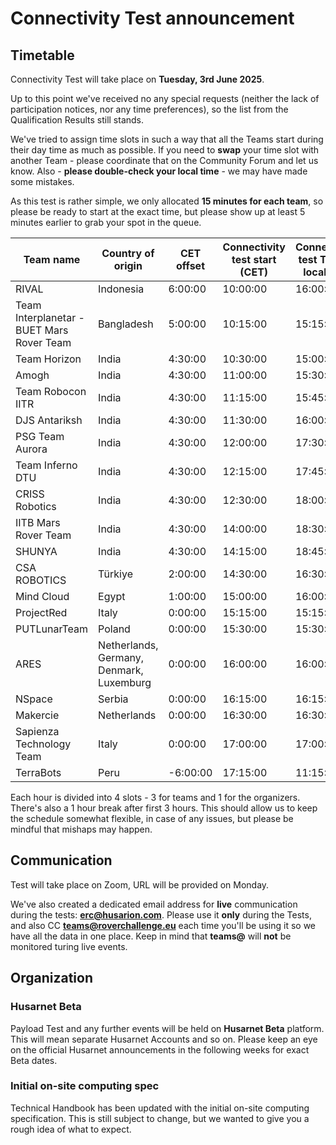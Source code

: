 # Connectivity Test announcement

## Timetable

Connectivity Test will take place on **Tuesday, 3rd June 2025**.

Up to this point we've received no any special requests (neither the lack of participation notices, nor any time preferences), so the list from the Qualification Results still stands.

We've tried to assign time slots in such a way that all the Teams start during their day time as much as possible. If you need to **swap** your time slot with another Team - please coordinate that on the Community Forum and let us know. Also - **please double-check your local time** - we may have made some mistakes.

As this test is rather simple, we only allocated **15 minutes for each team**, so please be ready to start at the exact time, but please show up at least 5 minutes earlier to grab your spot in the queue.

| Team name                                 | Country of origin                        | CET offset | Connectivity test start (CET) | Connectivity test Team's local time |
| ----------------------------------------- | ---------------------------------------- | ---------- | ----------------------------- | ----------------------------------- |
| RIVAL                                     | Indonesia                                | 6:00:00    | 10:00:00                      | 16:00:00                            |
| Team Interplanetar - BUET Mars Rover Team | Bangladesh                               | 5:00:00    | 10:15:00                      | 15:15:00                            |
| Team Horizon                              | India                                    | 4:30:00    | 10:30:00                      | 15:00:00                            |
| Amogh                                     | India                                    | 4:30:00    | 11:00:00                      | 15:30:00                            |
| Team Robocon IITR                         | India                                    | 4:30:00    | 11:15:00                      | 15:45:00                            |
| DJS Antariksh                             | India                                    | 4:30:00    | 11:30:00                      | 16:00:00                            |
| PSG Team Aurora                           | India                                    | 4:30:00    | 12:00:00                      | 17:30:00                            |
| Team Inferno DTU                          | India                                    | 4:30:00    | 12:15:00                      | 17:45:00                            |
| CRISS Robotics                            | India                                    | 4:30:00    | 12:30:00                      | 18:00:00                            |
| IITB Mars Rover Team                      | India                                    | 4:30:00    | 14:00:00                      | 18:30:00                            |
| SHUNYA                                    | India                                    | 4:30:00    | 14:15:00                      | 18:45:00                            |
| CSA ROBOTICS                              | Türkiye                                  | 2:00:00    | 14:30:00                      | 16:30:00                            |
| Mind Cloud                                | Egypt                                    | 1:00:00    | 15:00:00                      | 16:00:00                            |
| ProjectRed                                | Italy                                    | 0:00:00    | 15:15:00                      | 15:15:00                            |
| PUTLunarTeam                              | Poland                                   | 0:00:00    | 15:30:00                      | 15:30:00                            |
| ARES                                      | Netherlands, Germany, Denmark, Luxemburg | 0:00:00    | 16:00:00                      | 16:00:00                            |
| NSpace                                    | Serbia                                   | 0:00:00    | 16:15:00                      | 16:15:00                            |
| Makercie                                  | Netherlands                              | 0:00:00    | 16:30:00                      | 16:30:00                            |
| Sapienza Technology Team                  | Italy                                    | 0:00:00    | 17:00:00                      | 17:00:00                            |
| TerraBots                                 | Peru                                     | -6:00:00   | 17:15:00                      | 11:15:00                            |

Each hour is divided into 4 slots - 3 for teams and 1 for the organizers. There's also a 1 hour break after first 3 hours. This should allow us to keep the schedule somewhat flexible, in case of any issues, but please be mindful that mishaps may happen.

## Communication

Test will take place on Zoom, URL will be provided on Monday.

We've also created a dedicated email address for **live** communication during the tests: **erc@husarion.com**. Please use it **only** during the Tests, and also CC **teams@roverchallenge.eu** each time you'll be using it so we have all the data in one place. Keep in mind that **teams@** will **not** be monitored turing live events.

## Organization

### Husarnet Beta

Payload Test and any further events will be held on **Husarnet Beta** platform. This will mean separate Husarnet Accounts and so on. Please keep an eye on the official Husarnet announcements in the following weeks for exact Beta dates.

### Initial on-site computing spec

Technical Handbook has been updated with the initial on-site computing specification. This is still subject to change, but we wanted to give you a rough idea of what to expect.
